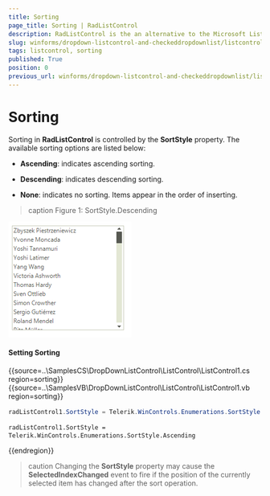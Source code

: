 ```yaml
---
title: Sorting
page_title: Sorting | RadListControl
description: RadListControl is the an alternative to the Microsoft ListBox control.
slug: winforms/dropdown-listcontrol-and-checkeddropdownlist/listcontrol/features/sorting
tags: listcontrol, sorting
published: True
position: 0 
previous_url: winforms/dropdown-listcontrol-and-checkeddropdownlist/listcontrol/features
---
```


# Sorting

Sorting in __RadListControl__ is controlled by the __SortStyle__ property. The available sorting options are listed below:

* __Ascending__: indicates ascending sorting.
            

* __Descending__: indicates descending sorting.
            

* __None__: indicates no sorting. Items appear in the order of inserting.
            
>caption Figure 1: SortStyle.Descending

![dropdown-and-listcontrol-listcontrol-sorting 001](images/dropdown-and-listcontrol-listcontrol-sorting001.png)

#### Setting Sorting 

{{source=..\SamplesCS\DropDownListControl\ListControl\ListControl1.cs region=sorting}} 
{{source=..\SamplesVB\DropDownListControl\ListControl\ListControl1.vb region=sorting}} 

````C#
radListControl1.SortStyle = Telerik.WinControls.Enumerations.SortStyle.Ascending;

````
````VB.NET
radListControl1.SortStyle = Telerik.WinControls.Enumerations.SortStyle.Ascending

````

{{endregion}} 
 
>caution Changing the __SortStyle__ property may cause the __SelectedIndexChanged__ event to fire if the position of the currently selected item has changed after the sort operation.